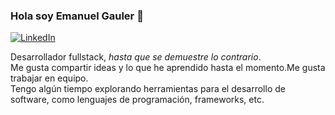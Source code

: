 ### Hola soy Emanuel Gauler 👋
[![LinkedIn](https://img.shields.io/badge/LinkedIn-%230077B5.svg?logo=linkedin&logoColor=white)](https://linkedin.com/in/https://linkedin.com/in/emanuelgauler) 

Desarrollador fullstack, _hasta que se demuestre lo contrario_. <br>
Me gusta compartir ideas y lo que he aprendido hasta el momento.Me gusta trabajar en equipo. <br>
Tengo algún tiempo explorando herramientas para el desarrollo de software, como lenguajes de programación, frameworks, etc. <br> 
